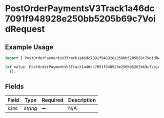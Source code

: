 # PostOrderPaymentsV3Track1a46dc7091f948928e250bb5205b69c7VoidRequest

## Example Usage

```typescript
import { PostOrderPaymentsV3Track1a46dc7091f948928e250bb5205b69c7VoidRequest } from "@dhaba/safepay-ts/models/operations";

let value: PostOrderPaymentsV3Track1a46dc7091f948928e250bb5205b69c7VoidRequest =
  {};
```

## Fields

| Field              | Type               | Required           | Description        |
| ------------------ | ------------------ | ------------------ | ------------------ |
| `kind`             | *string*           | :heavy_minus_sign: | N/A                |
